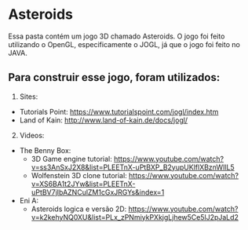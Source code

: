 # Asteroids
Essa pasta contém um jogo 3D chamado Asteroids. O jogo foi feito utilizando o OpenGL, especificamente o JOGL, já que o jogo foi feito no JAVA.

## Para construir esse jogo, foram utilizados:
 1. Sites:
  - Tutorials Point: https://www.tutorialspoint.com/jogl/index.htm
  - Land of Kain: http://www.land-of-kain.de/docs/jogl/
 2. Videos:
  - The Benny Box:
    - 3D Game engine tutorial: https://www.youtube.com/watch?v=ss3AnSxJ2X8&list=PLEETnX-uPtBXP_B2yupUKlflXBznWIlL5
    - Wolfenstein 3D clone tutorial: https://www.youtube.com/watch?v=XS6BA1t2JYw&list=PLEETnX-uPtBV7jIbAZNCulZM1cGxJRGYs&index=1
  - Eni A:
    - Asteroids logica e versão 2D: https://www.youtube.com/watch?v=k2kehyNQ0XU&list=PLx_zPNmiykPXkjgLjhew5Ce5lJ2pJaLd2
